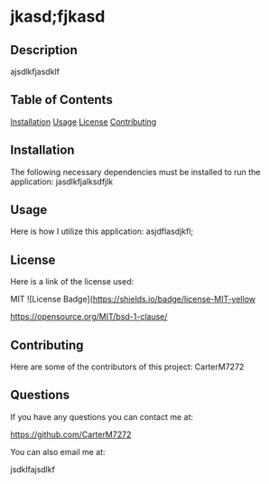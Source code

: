 
  # jkasd;fjkasd

  ## Description

  ajsdlkfjasdklf

  ## Table of Contents

  [Installation](#installation)
  [Usage](#usage)
  [License](#license)
  [Contributing](#contributing)
  

  ## Installation
  The following necessary dependencies must be installed to run the application: 
  jasdlkfjalksdfjlk


  ## Usage
  Here is how I utilize this application:
  asjdflasdjkfl;

  ## License
  Here is a link of the license used:
  
  MIT ![License Badge](https://shields.io/badge/license-MIT-yellow

  https://opensource.org/MIT/bsd-1-clause/

  ## Contributing
  Here are some of the contributors of this project: 
  CarterM7272

  ## Questions
  If you have any questions you can contact me at:

  https://github.com/CarterM7272

  You can also email me at:

  jsdklfajsdlkf

  